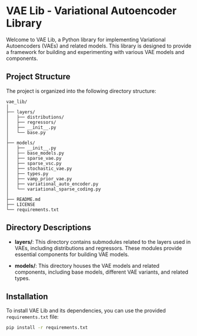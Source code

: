 # VAE Lib - Variational Autoencoder Library

Welcome to VAE Lib, a Python library for implementing Variational Autoencoders (VAEs) and related models. This library is designed to provide a framework for building and experimenting with various VAE models and components.

## Project Structure

The project is organized into the following directory structure:

```
vae_lib/
│
├── layers/
│   ├── distributions/
│   ├── regressors/
│   ├── __init__.py
│   └── base.py
│
├── models/
│   ├── __init__.py
│   ├── base_models.py
│   ├── sparse_vae.py
│   ├── sparse_vsc.py
│   ├── stochastic_vae.py
│   ├── types.py
│   ├── vamp_prior_vae.py
│   ├── variational_auto_encoder.py
│   └── variational_sparse_coding.py
│
├── README.md
├── LICENSE
└── requirements.txt
```

## Directory Descriptions

- **layers/**: This directory contains submodules related to the layers used in VAEs, including distributions and regressors. These modules provide essential components for building VAE models.

- **models/**: This directory houses the VAE models and related components, including base models, different VAE variants, and related types.

## Installation

To install VAE Lib and its dependencies, you can use the provided `requirements.txt` file:

```bash
pip install -r requirements.txt
```


